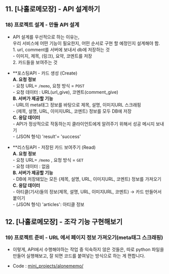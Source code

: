 ## 11. [나홀로메모장] - API 설계하기
### 18) 프로젝트 설계 - 만들 API 설계
- API 설계를 우선적으로 하는 이유는,
<br> 우리 서비스에 어떤 기능이 필요한지, 어떤 순서로 구현 할 예정인지 설계해야 함.
<br> 1. url, comment를 서버에 보내서 db에 저장하는 것
<br> - 이미지, 제목, (링크), 요약, 코멘트를 저장
<br> 2. 카드들을 보여주는 것

- **포스팅API  - 카드 생성 (Create)
<br> **A. 요청 정보**
<br> - 요청 URL= `/memo`, 요청 방식 = `POST`
<br> - 요청 데이터 : URL(url_give), 코멘트(comment_give)
<br> **B. 서버가 제공할 기능** 
<br> - URL의 meta태그 정보를 바탕으로 제목, 설명, 이미지URL 스크래핑
<br> - (제목, 설명, URL, 이미지URL, 코멘트) 정보를 모두 DB에 저장
<br> **C. 응답 데이터**
<br> - API가 정상적으로 작동하는지 클라이언트에게 알려주기 위해서 성공 메시지 보내기
<br> - (JSON 형식) 'result'= 'success'

- **리스팅API - 저장된 카드 보여주기 (Read)
<br> **A. 요청 정보**
<br> - 요청 URL= `/memo` , 요청 방식 = `GET`
<br> - 요청 데이터 : 없음
<br> **B. 서버가 제공할 기능** 
<br> - DB에 저장돼있는 모든 (제목, 설명, URL, 이미지URL, 코멘트) 정보를 가져오기
<br> **C. 응답 데이터**
<br> - 아티클(기사)들의 정보(제목, 설명, URL, 이미지URL, 코멘트) → 카드 만들어서 붙이기
<br> - (JSON 형식) 'articles': 아티클 정보

## 12. [나홀로메모장] - 조각 기능 구현해보기
### 19) 프로젝트 준비 - URL 에서 페이지 정보 가져오기(**meta태그 스크래핑**)
- 이렇게, API에서 수행해야하는 작업 중 익숙하지 않은 것들은, 따로 python 파일을 만들어 실행해보고, 잘 되면 코드를 붙여넣는 방식으로 하는 게 편합니다.

- Code : [mini_projects/alonememo/](https://github.com/2nchanter/SCC_Beginner_class/tree/main/mini_projects/alonememo)
